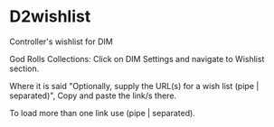 # D2wishlist
Controller's wishlist for DIM

God Rolls Collections: Click on DIM Settings and navigate to Wishlist section.

Where it is said "Optionally, supply the URL(s) for a wish list (pipe | separated)", Copy and paste the link/s there.

To load more than one link use (pipe | separated).
